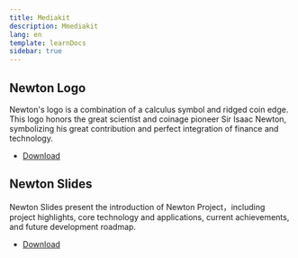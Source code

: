 ```yaml
---
title: Mediakit
description: Mmediakit
lang: en
template: learnDocs
sidebar: true
---
```


## Newton Logo

Newton's logo is a combination of a calculus symbol and ridged coin edge. This logo honors the great scientist and coinage pioneer Sir Isaac Newton, symbolizing his great contribution and perfect integration of finance and technology.

- [Download](https://newton.oss-cn-beijing.aliyuncs.com/media-kit-logo.zip)

## Newton Slides

Newton Slides present the introduction of Newton Project，including project highlights, core technology and applications, current achievements, and future development roadmap.

- [Download](https://newton.oss-cn-beijing.aliyuncs.com/newtonproject-2020.zip)
